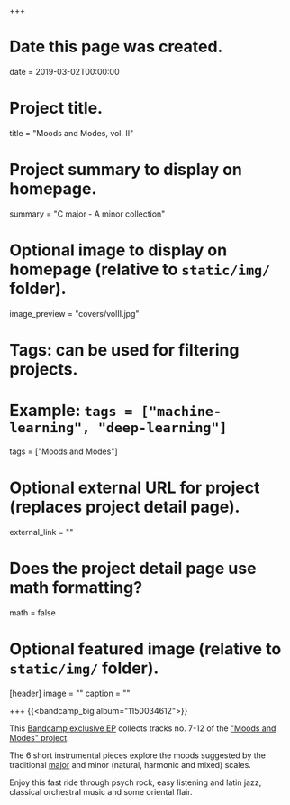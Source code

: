 +++
# Date this page was created.
date = 2019-03-02T00:00:00

# Project title.
title = "Moods and Modes, vol. II"

# Project summary to display on homepage.
summary = "C major - A minor collection"

# Optional image to display on homepage (relative to `static/img/` folder).
image_preview = "covers/volII.jpg"

# Tags: can be used for filtering projects.
# Example: `tags = ["machine-learning", "deep-learning"]`
tags = ["Moods and Modes"]

# Optional external URL for project (replaces project detail page).
external_link = ""

# Does the project detail page use math formatting?
math = false

# Optional featured image (relative to `static/img/` folder).
[header]
image = ""
caption = ""

+++
{{<bandcamp_big album="1150034612">}} 


This [Bandcamp exclusive EP](https://skeeboo.bandcamp.com/album/moods-and-modes-vol-2) collects tracks no. 7-12 of the ["Moods and Modes" project](/post/moods_and_modes). 

The 6 short instrumental pieces explore the moods suggested by the traditional [major](/post/cmajor) and minor (natural, harmonic and mixed) scales. 

Enjoy this fast ride through psych rock, easy listening and latin jazz, classical orchestral music and some oriental flair.

